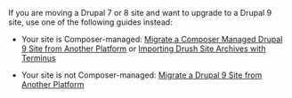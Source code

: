 <Alert title="Note" type="info" >

If you are moving a Drupal 7 or 8 site and want to upgrade to a Drupal 9 site, use one of the following guides instead:
- Your site is Composer-managed: [Migrate a Composer Managed Drupal 9 Site from Another Platform](https://pantheon.io/docs/guides/drupal-9-unhosted-composer) or  [Importing Drush Site Archives with Terminus](/drush-import)

- Your site is not Composer-managed: [Migrate a Drupal 9 Site from Another Platform](https://pantheon.io/docs/guides/drupal-9-unhosted)

</Alert>
